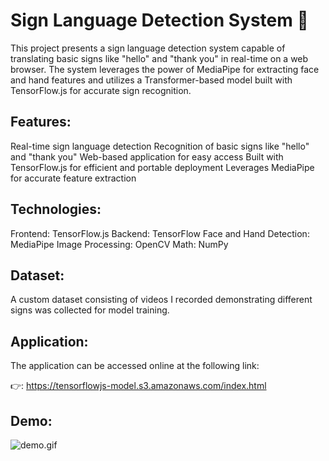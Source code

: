 # Sign Language Detection System 🖖
This project presents a sign language detection system capable of translating basic signs like "hello" and "thank you" in real-time on a web browser. The system leverages the power of MediaPipe for extracting face and hand features and utilizes a Transformer-based model built with TensorFlow.js for accurate sign recognition.

## Features:
Real-time sign language detection
Recognition of basic signs like "hello" and "thank you"
Web-based application for easy access
Built with TensorFlow.js for efficient and portable deployment
Leverages MediaPipe for accurate feature extraction

## Technologies:

Frontend: TensorFlow.js
Backend: TensorFlow
Face and Hand Detection: MediaPipe
Image Processing: OpenCV
Math: NumPy

## Dataset:

A custom dataset consisting of videos I recorded demonstrating different signs was collected for model training.

## Application:

The application can be accessed online at the following link:

👉: https://tensorflowjs-model.s3.amazonaws.com/index.html

## Demo:

![demo.gif](assets/demo.gif)